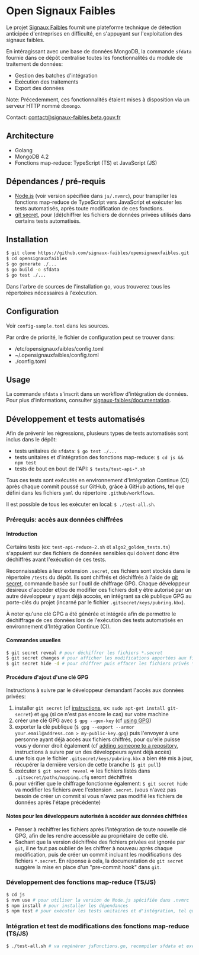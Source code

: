 # Open Signaux Faibles

Le projet [Signaux Faibles](https://beta.gouv.fr/startups/signaux-faibles.html) fournit une plateforme technique de détection anticipée d'entreprises en difficulté, en s'appuyant sur l'exploitation des signaux faibles.

En intéragissant avec une base de données MongoDB, la commande `sfdata` fournie dans ce dépôt centralise toutes les fonctionnalités du module de traitement de données:

- Gestion des batches d'intégration
- Exécution des traitements
- Export des données

Note: Précedemment, ces fonctionnalités étaient mises à disposition via un serveur HTTP nommé `dbmongo`.

Contact: [contact@signaux-faibles.beta.gouv.fr](mailto:contact@signaux-faibles.beta.gouv.fr)

## Architecture

- Golang
- MongoDB 4.2
- Fonctions map-reduce: TypeScript (TS) et JavaScript (JS)

## Dépendances / pré-requis

- [Node.js](https://nodejs.org/) (voir version spécifiée dans `js/.nvmrc`), pour transpiler les fonctions map-reduce de TypeScript vers JavaScript et exécuter les tests automatisés, après toute modification de ces fonctions.
- [git secret](https://git-secret.io/), pour (dé)chiffrer les fichiers de données privées utilisés dans certains tests automatisés.

## Installation

```bash
$ git clone https://github.com/signaux-faibles/opensignauxfaibles.git
$ cd opensignauxfaibles
$ go generate ./...
$ go build -o sfdata
$ go test ./...
```

Dans l'arbre de sources de l'installation go, vous trouverez tous les répertoires nécessaires à l'exécution.

## Configuration

Voir `config-sample.toml` dans les sources.

Par ordre de priorité, le fichier de configuration peut se trouver dans:

- /etc/opensignauxfaibles/config.toml
- ~/.opensignauxfaibles/config.toml
- ./config.toml

## Usage

La commande `sfdata` s'inscrit dans un workflow d'intégration de données. Pour plus d'informations, consulter [signaux-faibles/documentation](https://github.com/signaux-faibles/documentation/blob/master/processus-traitement-donnees.md#workflow-classique).

## Développement et tests automatisés

Afin de prévenir les régressions, plusieurs types de tests automatisés sont inclus dans le dépôt:

- tests unitaires de `sfdata`: `$ go test ./...`
- tests unitaires et d'intégration des fonctions map-reduce: `$ cd js && npm test`
- tests de bout en bout de l'API: `$ tests/test-api-*.sh`

Tous ces tests sont exécutés en environnement d'Intégration Continue (CI) après chaque commit poussé sur GitHub, grâce à GitHub actions, tel que défini dans les fichiers `yaml` du répertoire `.github/workflows`.

Il est possible de tous les exécuter en local: `$ ./test-all.sh`.

### Prérequis: accès aux données chiffrées

#### Introduction

Certains tests (ex: `test-api-reduce-2.sh` et `algo2_golden_tests.ts`) s'appuient sur des fichiers de données sensibles qui doivent donc être déchiffrés avant l'exécution de ces tests.

Reconnaissables à leur extension `.secret`, ces fichiers sont stockés dans le répertoire `/tests` du dépôt. Ils sont chiffrés et déchiffrés à l'aide de [git secret](https://git-secret.io/), commande basée sur l'outil de chiffrage GPG. Chaque développeur désireux d'accéder et/ou de modifier ces fichiers doit y être autorisé par un autre développeur y ayant déjà acccès, en intégrant sa clé publique GPG au porte-clés du projet (incarné par le fichier `.gitsecret/keys/pubring.kbx`).

À noter qu'une clé GPG a été générée et intégrée afin de permettre le déchiffrage de ces données lors de l'exécution des tests automatisés en environnement d'Intégration Continue (CI).

#### Commandes usuelles

```sh
$ git secret reveal # pour déchiffrer les fichiers *.secret
$ git secret changes # pour afficher les modifications apportées aux fichiers privées *en clair*
$ git secret hide -d # pour chiffrer puis effacer les fichiers privés *en clair* qui ont été modifiés
```

#### Procédure d'ajout d'une clé GPG

Instructions à suivre par le développeur demandant l'accès aux données privées:

1. installer `git secret` (cf [instructions](https://git-secret.io/installation), ex: `sudo apt-get install git-secret`) et `gpg` (si ce n'est pas encore le cas) sur votre machine
2. créer une clé GPG avec `$ gpg --gen-key` (cf [using GPG](https://git-secret.io/#using-gpg))
3. exporter la clé publique (`$ gpg --export --armor your.email@address.com > my-public-key.gpg`) puis l'envoyer à une personne ayant déjà accès aux fichiers chiffrés, pour qu'elle puisse vous y donner droit également (cf [adding someone to a repository](https://git-secret.io/#usage-adding-someone-to-a-repository-using-git-secret), instructions à suivre par un des développeurs ayant déjà accès)
4. une fois que le fichier `.gitsecret/keys/pubring.kbx` a bien été mis à jour, récupérer la dernière version de cette branche (`$ git pull`)
5. exécuter `$ git secret reveal` => les fichiers listés dans `.gitsecret/paths/mapping.cfg` seront déchiffrés
6. pour vérifier que le chiffrage fonctionne également: `$ git secret hide` va modifier les fichiers avec l'extension `.secret`. (vous n'avez pas besoin de créer un commit si vous n'avez pas modifié les fichiers de données après l'étape précédente)

#### Notes pour les développeurs autorisés à accéder aux données chiffrées

- Penser à rechiffrer les fichiers après l'intégration de toute nouvelle clé GPG, afin de les rendre accessible au propriétaire de cette clé.
- Sachant que la version déchiffrée des fichiers privées est ignorée par `git`, il ne faut pas oublier de les chiffrer à nouveau après chaque modification, puis de créer un commit incluant les modifications des fichiers `*.secret`. En réponse à cela, la documentation de `git secret` suggère la mise en place d'un "pre-commit hook" dans `git`.

### Développement des fonctions map-reduce (TS/JS)

```sh
$ cd js
$ nvm use # pour utiliser la version de Node.js spécifiée dans .nvmrc
$ npm install # pour installer les dépendances
$ npm test # pour exécuter les tests unitaires et d'intégration, tel que décrit dans package.json
```

### Intégration et test de modifications des fonctions map-reduce (TS/JS)

```sh
$ ./test-all.sh # va regénérer jsFunctions.go, recompiler sfdata et exécuter tous les tests
```
